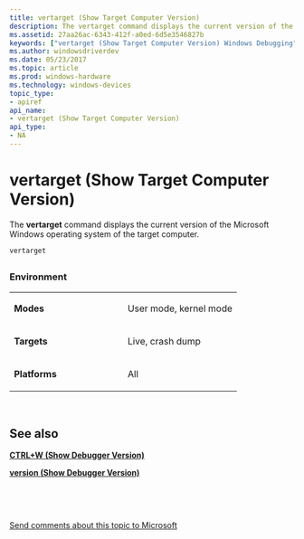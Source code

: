 ```yaml
---
title: vertarget (Show Target Computer Version)
description: The vertarget command displays the current version of the Microsoft Windows operating system of the target computer.
ms.assetid: 27aa26ac-6343-412f-a0ed-6d5e3546827b
keywords: ["vertarget (Show Target Computer Version) Windows Debugging"]
ms.author: windowsdriverdev
ms.date: 05/23/2017
ms.topic: article
ms.prod: windows-hardware
ms.technology: windows-devices
topic_type:
- apiref
api_name:
- vertarget (Show Target Computer Version)
api_type:
- NA
---
```


# vertarget (Show Target Computer Version)


The **vertarget** command displays the current version of the Microsoft Windows operating system of the target computer.

```
vertarget 
```

## <span id="ddk_cmd_show_target_computer_version_dbg"></span><span id="DDK_CMD_SHOW_TARGET_COMPUTER_VERSION_DBG"></span>


### <span id="Environment"></span><span id="environment"></span><span id="ENVIRONMENT"></span>Environment

<table>
<colgroup>
<col width="50%" />
<col width="50%" />
</colgroup>
<tbody>
<tr class="odd">
<td align="left"><p><strong>Modes</strong></p></td>
<td align="left"><p>User mode, kernel mode</p></td>
</tr>
<tr class="even">
<td align="left"><p><strong>Targets</strong></p></td>
<td align="left"><p>Live, crash dump</p></td>
</tr>
<tr class="odd">
<td align="left"><p><strong>Platforms</strong></p></td>
<td align="left"><p>All</p></td>
</tr>
</tbody>
</table>

 

## <span id="see_also"></span>See also


[**CTRL+W (Show Debugger Version)**](ctrl-w--show-debugger-version-.md)

[**version (Show Debugger Version)**](version--show-debugger-version-.md)

 

 

[Send comments about this topic to Microsoft](mailto:wsddocfb@microsoft.com?subject=Documentation%20feedback%20[debugger\debugger]:%20vertarget%20%28Show%20Target%20Computer%20Version%29%20%20RELEASE:%20%285/15/2017%29&body=%0A%0APRIVACY%20STATEMENT%0A%0AWe%20use%20your%20feedback%20to%20improve%20the%20documentation.%20We%20don't%20use%20your%20email%20address%20for%20any%20other%20purpose,%20and%20we'll%20remove%20your%20email%20address%20from%20our%20system%20after%20the%20issue%20that%20you're%20reporting%20is%20fixed.%20While%20we're%20working%20to%20fix%20this%20issue,%20we%20might%20send%20you%20an%20email%20message%20to%20ask%20for%20more%20info.%20Later,%20we%20might%20also%20send%20you%20an%20email%20message%20to%20let%20you%20know%20that%20we've%20addressed%20your%20feedback.%0A%0AFor%20more%20info%20about%20Microsoft's%20privacy%20policy,%20see%20http://privacy.microsoft.com/default.aspx. "Send comments about this topic to Microsoft")





